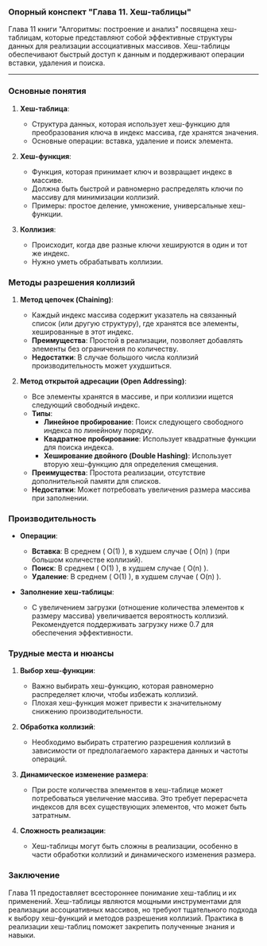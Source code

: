 ### Опорный конспект "Глава 11. Хеш-таблицы"

Глава 11 книги "Алгоритмы: построение и анализ" посвящена хеш-таблицам, которые представляют собой эффективные структуры данных для реализации ассоциативных массивов. Хеш-таблицы обеспечивают быстрый доступ к данным и поддерживают операции вставки, удаления и поиска.

---

### Основные понятия

1. **Хеш-таблица**:
   - Структура данных, которая использует хеш-функцию для преобразования ключа в индекс массива, где хранятся значения.
   - Основные операции: вставка, удаление и поиск элемента.

2. **Хеш-функция**:
   - Функция, которая принимает ключ и возвращает индекс в массиве.
   - Должна быть быстрой и равномерно распределять ключи по массиву для минимизации коллизий.
   - Примеры: простое деление, умножение, универсальные хеш-функции.

3. **Коллизия**:
   - Происходит, когда две разные ключи хешируются в один и тот же индекс.
   - Нужно уметь обрабатывать коллизии.

### Методы разрешения коллизий

1. **Метод цепочек (Chaining)**:
   - Каждый индекс массива содержит указатель на связанный список (или другую структуру), где хранятся все элементы, хешированные в этот индекс.
   - **Преимущества**: Простой в реализации, позволяет добавлять элементы без ограничения по количеству.
   - **Недостатки**: В случае большого числа коллизий производительность может ухудшиться.

2. **Метод открытой адресации (Open Addressing)**:
   - Все элементы хранятся в массиве, и при коллизии ищется следующий свободный индекс.
   - **Типы**:
     - **Линейное пробирование**: Поиск следующего свободного индекса по линейному порядку.
     - **Квадратное пробирование**: Использует квадратные функции для поиска индекса.
     - **Хеширование двойного (Double Hashing)**: Использует вторую хеш-функцию для определения смещения.
   - **Преимущества**: Простота реализации, отсутствие дополнительной памяти для списков.
   - **Недостатки**: Может потребовать увеличения размера массива при заполнении.

### Производительность

- **Операции**:
  - **Вставка**: В среднем \( O(1) \), в худшем случае \( O(n) \) (при большом количестве коллизий).
  - **Поиск**: В среднем \( O(1) \), в худшем случае \( O(n) \).
  - **Удаление**: В среднем \( O(1) \), в худшем случае \( O(n) \).

- **Заполнение хеш-таблицы**:
  - С увеличением загрузки (отношение количества элементов к размеру массива) увеличивается вероятность коллизий. Рекомендуется поддерживать загрузку ниже 0.7 для обеспечения эффективности.

### Трудные места и нюансы

1. **Выбор хеш-функции**:
   - Важно выбирать хеш-функцию, которая равномерно распределяет ключи, чтобы избежать коллизий.
   - Плохая хеш-функция может привести к значительному снижению производительности.

2. **Обработка коллизий**:
   - Необходимо выбирать стратегию разрешения коллизий в зависимости от предполагаемого характера данных и частоты операций.

3. **Динамическое изменение размера**:
   - При росте количества элементов в хеш-таблице может потребоваться увеличение массива. Это требует перерасчета индексов для всех существующих элементов, что может быть затратным.

4. **Сложность реализации**:
   - Хеш-таблицы могут быть сложны в реализации, особенно в части обработки коллизий и динамического изменения размера.

### Заключение

Глава 11 предоставляет всестороннее понимание хеш-таблиц и их применений. Хеш-таблицы являются мощными инструментами для реализации ассоциативных массивов, но требуют тщательного подхода к выбору хеш-функций и методов разрешения коллизий. Практика в реализации хеш-таблиц поможет закрепить полученные знания и навыки.